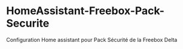 # HomeAssistant-Freebox-Pack-Securite
Configuration Home assistant pour Pack Sécurité de la Freebox Delta
